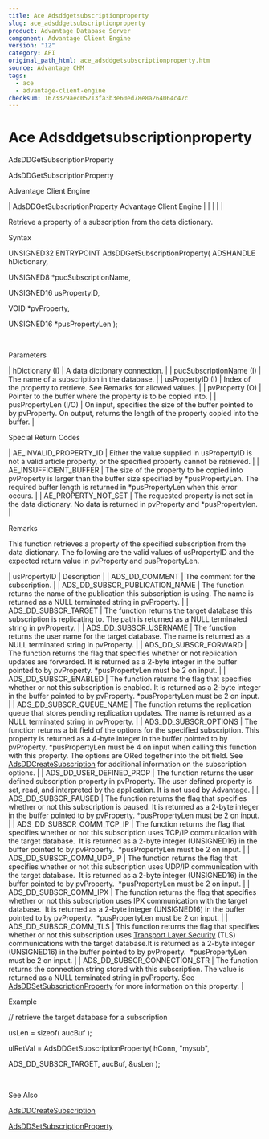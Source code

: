 ```yaml
---
title: Ace Adsddgetsubscriptionproperty
slug: ace_adsddgetsubscriptionproperty
product: Advantage Database Server
component: Advantage Client Engine
version: "12"
category: API
original_path_html: ace_adsddgetsubscriptionproperty.htm
source: Advantage CHM
tags:
  - ace
  - advantage-client-engine
checksum: 1673329aec05213fa3b3e60ed78e8a264064c47c
---
```


# Ace Adsddgetsubscriptionproperty

AdsDDGetSubscriptionProperty

AdsDDGetSubscriptionProperty

Advantage Client Engine

| AdsDDGetSubscriptionProperty  Advantage Client Engine |  |  |  |  |

Retrieve a property of a subscription from the data dictionary.

Syntax

UNSIGNED32 ENTRYPOINT AdsDDGetSubscriptionProperty( ADSHANDLE hDictionary,

UNSIGNED8 \*pucSubscriptionName,

UNSIGNED16 usPropertyID,

VOID \*pvProperty,

UNSIGNED16 \*pusPropertyLen );

 

Parameters

| hDictionary (I) | A data dictionary connection. |
| pucSubscriptionName (I) | The name of a subscription in the database. |
| usPropertyID (I) | Index of the property to retrieve. See Remarks for allowed values. |
| pvProperty (O) | Pointer to the buffer where the property is to be copied into. |
| pusPropertyLen (I/O) | On input, specifies the size of the buffer pointed to by pvProperty. On output, returns the length of the property copied into the buffer. |

Special Return Codes

| AE\_INVALID\_PROPERTY\_ID | Either the value supplied in usPropertyID is not a valid article property, or the specified property cannot be retrieved. |
| AE\_INSUFFICIENT\_BUFFER | The size of the property to be copied into pvProperty is larger than the buffer size specified by \*pusPropertyLen. The required buffer length is returned in \*pusPropertyLen when this error occurs. |
| AE\_PROPERTY\_NOT\_SET | The requested property is not set in the data dictionary. No data is returned in pvProperty and \*pusPropertylen. |

Remarks

This function retrieves a property of the specified subscription from the data dictionary. The following are the valid values of usPropertyID and the expected return value in pvProperty and pusPropertyLen.

| usPropertyID | Description |
| ADS\_DD\_COMMENT | The comment for the subscription. |
| ADS\_DD\_SUBSCR\_PUBLICATION\_NAME | The function returns the name of the publication this subscription is using. The name is returned as a NULL terminated string in pvProperty. |
| ADS\_DD\_SUBSCR\_TARGET | The function returns the target database this subscription is replicating to. The path is returned as a NULL terminated string in pvProperty. |
| ADS\_DD\_SUBSCR\_USERNAME | The function returns the user name for the target database. The name is returned as a NULL terminated string in pvProperty. |
| ADS\_DD\_SUBSCR\_FORWARD | The function returns the flag that specifies whether or not replication updates are forwarded. It is returned as a 2-byte integer in the buffer pointed to by pvProperty. \*pusPropertyLen must be 2 on input. |
| ADS\_DD\_SUBSCR\_ENABLED | The function returns the flag that specifies whether or not this subscription is enabled. It is returned as a 2-byte integer in the buffer pointed to by pvProperty. \*pusPropertyLen must be 2 on input. |
| ADS\_DD\_SUBSCR\_QUEUE\_NAME | The function returns the replication queue that stores pending replication updates. The name is returned as a NULL terminated string in pvProperty. |
| ADS\_DD\_SUBSCR\_OPTIONS | The function returns a bit field of the options for the specified subscription. This property is returned as a 4-byte integer in the buffer pointed to by pvProperty. \*pusPropertyLen must be 4 on input when calling this function with this property. The options are ORed together into the bit field. See [AdsDDCreateSubscription](ace_adsddcreatesubscription.md) for additional information on the subscription options. |
| ADS\_DD\_USER\_DEFINED\_PROP | The function returns the user defined subscription property in pvProperty. The user defined property is set, read, and interpreted by the application. It is not used by Advantage. |
| ADS\_DD\_SUBSCR\_PAUSED | The function returns the flag that specifies whether or not this subscription is paused. It is returned as a 2-byte integer in the buffer pointed to by pvProperty. \*pusPropertyLen must be 2 on input. |
| ADS\_DD\_SUBSCR\_COMM\_TCP\_IP | The function returns the flag that specifies whether or not this subscription uses TCP/IP communication with the target database.  It is returned as a 2-byte integer (UNSIGNED16) in the buffer pointed to by pvProperty.  \*pusPropertyLen must be 2 on input. |
| ADS\_DD\_SUBSCR\_COMM\_UDP\_IP | The function returns the flag that specifies whether or not this subscription uses UDP/IP communication with the target database.  It is returned as a 2-byte integer (UNSIGNED16) in the buffer pointed to by pvProperty.  \*pusPropertyLen must be 2 on input. |
| ADS\_DD\_SUBSCR\_COMM\_IPX | The function returns the flag that specifies whether or not this subscription uses IPX communication with the target database.  It is returned as a 2-byte integer (UNSIGNED16) in the buffer pointed to by pvProperty.  \*pusPropertyLen must be 2 on input. |
| ADS\_DD\_SUBSCR\_COMM\_TLS | This function returns the flag that specifies whether or not this subscription uses [Transport Layer Security](master_communications_encryption.md) (TLS) communications with the target database.It is returned as a 2-byte integer (UNSIGNED16) in the buffer pointed to by pvProperty.  \*pusPropertyLen must be 2 on input. |
| ADS\_DD\_SUBSCR\_CONNECTION\_STR | The function returns the connection string stored with this subscription. The value is returned as a NULL terminated string in pvProperty. See [AdsDDSetSubscriptionProperty](ace_adsddsetsubscriptionproperty.md) for more information on this property. |

Example

// retrieve the target database for a subscription

usLen = sizeof( aucBuf );

ulRetVal = AdsDDGetSubscriptionProperty( hConn, "mysub",

ADS\_DD\_SUBSCR\_TARGET, aucBuf, &usLen );

 

See Also

[AdsDDCreateSubscription](ace_adsdddeletesubscription.md)

[AdsDDSetSubscriptionProperty](ace_adsddsetsubscriptionproperty.md)
